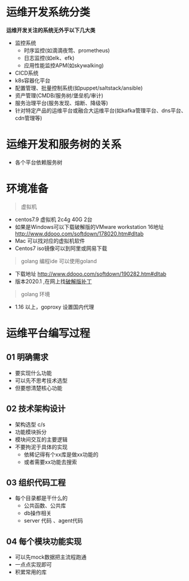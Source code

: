 # 运维开发系统分类

**运维开发关注的系统无外乎以下几大类**

- 监控系统
  - 时序监控(如滴滴夜莺、prometheus)
  - 日志监控(如elk、efk)
  - 应用性能监控APM(如skywalking)
- CICD系统
- k8s容器化平台
- 配置管理、批量控制系统(如puppet/saltstack/ansible)
- 资产管理(CMDB/服务树/堡垒机/审计)
- 服务治理平台(服务发现、熔断、降级等)
- 针对特定产品的运维平台或融合大运维平台(如kafka管理平台、dns平台、cdn管理等)

# 运维开发和服务树的关系

- 各个平台依赖服务树

# 环境准备

> 虚拟机

- centos7.9 虚拟机  2c4g 40G  2台
- 如果是Windows可以下载破解版的VMware workstation 16地址 http://www.ddooo.com/softdown/178020.htm#dltab
- Mac 可以找对应的虚拟机软件
- Centos7 iso镜像可以到阿里或网易下载

> golang 编程ide 可以使用goland

- 下载地址 http://www.ddooo.com/softdown/190282.htm#dltab
- 版本2020.1 ,在网上找[破解版补丁](https://www.jb51.net/article/196391.htm)

> golang 环境

- 1.16 以上，goproxy 设置国内代理

# 运维平台编写过程

## 01 明确需求

- 要实现什么功能
- 可以先不思考技术选型
- 但要想清楚核心功能

## 02 技术架构设计

- 架构选型 c/s
- 功能模块拆分
- 模块间交互的主要逻辑
- 不要拘泥于具体的实现
  - 依稀记得有个xx库是做xx功能的
  - 或者需要xx功能去搜索

## 03 组织代码工程

- 每个目录都是干什么的
  - 公共函数、公共库
  - db操作相关
  - server 代码 、agent代码

## 04 每个模块功能实现

- 可以先mock数据把主流程跑通
- 一点点实现即可
- 积累常用的库